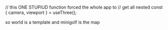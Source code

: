 // this ONE STUPIUD function forced the whole app to
// get all nested
const { camera, viewport } = useThree();

so world is a template
and minigolf is the map
